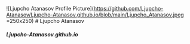 ![Ljupcho Atanasov Profile Picture](https://github.com/Ljupcho-Atanasov/Ljupcho-Atanasov.github.io/blob/main/Ljupcho_Atanasov.jpeg =250x250) # Ljupcho Atanasov
##### Ljupcho-Atanasov.github.io
